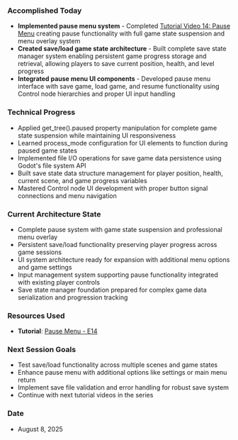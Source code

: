 ### Accomplished Today
- **Implemented pause menu system** - Completed [Tutorial Video 14: Pause Menu](https://www.youtube.com/watch?v=D57Q-8W9qNE&list=PLfcCiyd_V9GH8M9xd_QKlyU8jryGcy3Xa&index=15) creating pause functionality with full game state suspension and menu overlay system
- **Created save/load game state architecture** - Built complete save state manager system enabling persistent game progress storage and retrieval, allowing players to save current position, health, and level progress
- **Integrated pause menu UI components** - Developed pause menu interface with save game, load game, and resume functionality using Control node hierarchies and proper UI input handling
### Technical Progress
- Applied get_tree().paused property manipulation for complete game state suspension while maintaining UI responsiveness
- Learned process_mode configuration for UI elements to function during paused game states
- Implemented file I/O operations for save game data persistence using Godot's file system API
- Built save state data structure management for player position, health, current scene, and game progress variables
- Mastered Control node UI development with proper button signal connections and menu navigation
### Current Architecture State
- Complete pause system with game state suspension and professional menu overlay
- Persistent save/load functionality preserving player progress across game sessions
- UI system architecture ready for expansion with additional menu options and game settings
- Input management system supporting pause functionality integrated with existing player controls
- Save state manager foundation prepared for complex game data serialization and progression tracking
### Resources Used
- **Tutorial**: [Pause Menu - E14](https://www.youtube.com/watch?v=D57Q-8W9qNE&list=PLfcCiyd_V9GH8M9xd_QKlyU8jryGcy3Xa&index=15)
### Next Session Goals
- Test save/load functionality across multiple scenes and game states
- Enhance pause menu with additional options like settings or main menu return
- Implement save file validation and error handling for robust save system
- Continue with next tutorial videos in the series
### Date
- August 8, 2025